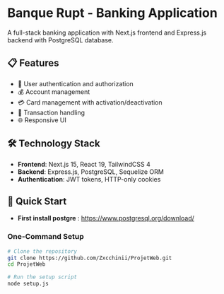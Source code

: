 # Banque Rupt - Banking Application

A full-stack banking application with Next.js frontend and Express.js backend with PostgreSQL database.

## 📋 Features

- 🔐 User authentication and authorization
- 💰 Account management
- 💳 Card management with activation/deactivation
- 💸 Transaction handling
- 🌐 Responsive UI

## 🛠️ Technology Stack

- **Frontend**: Next.js 15, React 19, TailwindCSS 4
- **Backend**: Express.js, PostgreSQL, Sequelize ORM
- **Authentication**: JWT tokens, HTTP-only cookies

## 🚀 Quick Start

- **First install postgre** : https://www.postgresql.org/download/
 
### One-Command Setup

```bash
# Clone the repository
git clone https://github.com/Zxcchinii/ProjetWeb.git
cd ProjetWeb

# Run the setup script
node setup.js